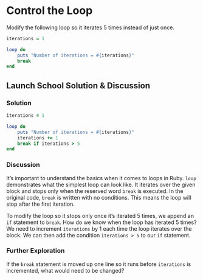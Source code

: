 # Control the Loop
Modify the following loop so it iterates 5 times instead of just once.

```rb 
iterations = 1 

loop do
	puts "Number of iterations = #{iterations}"
	break 
end
```

## Launch School Solution & Discussion
### Solution

```rb
iterations = 1 

loop do
	puts "Number of iterations = #{iterations}"
	iterations += 1
	break if iterations > 5
end
```

### Discussion

It’s important to understand the basics when it comes to loops in Ruby. `loop` demonstrates what the simplest loop can look like. It iterates over the given block and stops only when the reserved word `break` is executed. In the original code, `break` is written with no conditions. This means the loop will stop after the first iteration.

To modify the loop so it stops only once it’s iterated 5 times, we append an `if` statement to `break`. How do we know when the loop has iterated 5 times? We need to increment `iterations` by 1 each time the loop iterates over the block. We can then add the condition `iterations > 5` to our `if` statement.

### Further Exploration

If the `break` statement is moved up one line so it runs before `iterations` is incremented, what would need to be changed?

